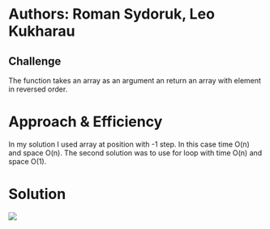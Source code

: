 # Authors: Roman Sydoruk, Leo Kukharau

## Challenge
The function takes an array as an argument an return an array with element in reversed order.

# Approach & Efficiency
In my solution I used array at position with -1 step. In this case time O(n) and space O(n). The second solution was to use for loop with time O(n) and space O(1).

# Solution
<img src="data-structures-and-algorithms/assets/arra_shift.jpg">
